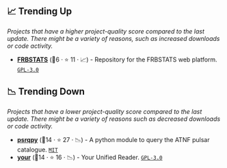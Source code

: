 ## 📈 Trending Up

_Projects that have a higher project-quality score compared to the last update. There might be a variety of reasons, such as increased downloads or code activity._

- <b><a href="https://www.herta-experiment.org/frbstats/">FRBSTATS</a></b> (🥉6 ·  ⭐ 11 · 📈) - Repository for the FRBSTATS web platform. <code><a href="http://bit.ly/2M0xdwT">GPL-3.0</a></code>

## 📉 Trending Down

_Projects that have a lower project-quality score compared to the last update. There might be a variety of reasons such as decreased downloads or code activity._

- <b><a href="https://psrqpy.readthedocs.io">psrqpy</a></b> (🥇14 ·  ⭐ 27 · 📉) - A python module to query the ATNF pulsar catalogue. <code><a href="http://bit.ly/34MBwT8">MIT</a></code> <code><img src="https://www.python.org/static/favicon.ico" style="display:inline;" width="13" height="13"></code>
- <b><a href="https://thepetabyteproject.github.io/your/">your</a></b> (🥈14 ·  ⭐ 16 · 📉) - Your Unified Reader. <code><a href="http://bit.ly/2M0xdwT">GPL-3.0</a></code> <code><img src="https://www.python.org/static/favicon.ico" style="display:inline;" width="13" height="13"></code>

